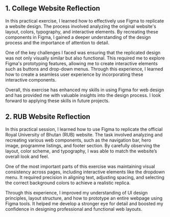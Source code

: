 ## 1. College Website Reflection

In this practical exercise, I learned how to effectively use Figma to replicate a website design. The process involved analyzing the original website's layout, colors, typography, and interactive elements. By recreating these components in Figma, I gained a deeper understanding of the design process and the importance of attention to detail.

One of the key challenges I faced was ensuring that the replicated design was not only visually similar but also functional. This required me to explore Figma's prototyping features, allowing me to create interactive elements such as buttons and drop-down menus. Through this experience, I learned how to create a seamless user experience by incorporating these interactive components.

Overall, this exercise has enhanced my skills in using Figma for web design and has provided me with valuable insights into the design process. I look forward to applying these skills in future projects.

## 2. RUB Website Reflection

In this practical session, I learned how to use Figma to replicate the official Royal University of Bhutan (RUB) website. The task involved analyzing and recreating various web components, such as the navigation bar, hero image, programme listings, and footer section. By carefully observing the layout, color scheme, and typography, I was able to match the website’s overall look and feel.

One of the most important parts of this exercise was maintaining visual consistency across pages, including interactive elements like the dropdown menu. It required precision in aligning text, adjusting spacing, and selecting the correct background colors to achieve a realistic replica.

Through this experience, I improved my understanding of UI design principles, layout structure, and how to prototype an entire webpage using Figma tools. It helped me develop a stronger eye for detail and boosted my confidence in designing professional and functional web layouts.